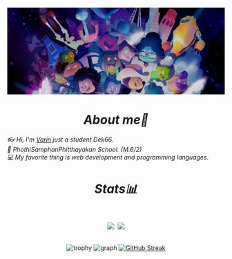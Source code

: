 ![Github Banner](https://raw.githubusercontent.com/Varin471/Varin471/main/bg-hero/133268513-5bfe2f93-4402-42c9-a403-81c9e86934b6.jpeg)

<i><h1 align="center">About me📕</h1></i>

<span>

<i>👓 Hi, I'm <a href="https://www.instagram.com/varin.dev/">Varin</a>&nbsp;just a student Dek66.</i><br>
<i>🏫 PhothiSamphanPhitthayakan School. (M.6/2)</i><br>
<i>💻 My favorite thing is web development and programming languages.</i><br>
  
</span>

<i><h1 align="center">Stats📊</h1></i>
<br>
<div align="center">
<img height="200em" src="https://github-readme-stats.vercel.app/api?username=VarinCode&show_icons=true&_color=7A7ADB&icon_color=2234AE&text_color=D3D3D3&bg_color=0,000000,130F40"/>&nbsp; 
<img height="200em" src="https://github-readme-stats.vercel.app/api/top-langs?username=VarinCode&langs_count=10&show_icons=true&locale=en&layout=compact&_color=7A7ADB&icon_color=2234AE&text_color=D3D3D3&bg_color=0,000000,130F40" />

  
<br>
<br>
  
![trophy](https://github-profile-trophy.vercel.app/?username=VarinCode&theme=juicyfresh&column=7&margin-w=7&margin-h=17)
![graph](https://github-readme-activity-graph.cyclic.app/graph?username=VarinCode&theme=react-dark&area=true&hide_border=true)
[![GitHub Streak](https://streak-stats.demolab.com?user=VarinCode&theme=blood-dark&hide_border=true&date_format=M%20j%5B%2C%20Y%5D&card_width=505)](https://git.io/streak-stats)





